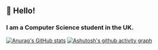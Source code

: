 ## 👋 Hello!
### I am a Computer Science student in the UK.
[![Anurag's GitHub stats](https://github-readme-stats.vercel.app/api?username=faderzz&theme=material-palenight)](https://github.com/anuraghazra/github-readme-stats)
[![Ashutosh's github activity graph](https://activity-graph.herokuapp.com/graph?username=faderzz&theme=rogue)](https://github.com/ashutosh00710/github-readme-activity-graph)
